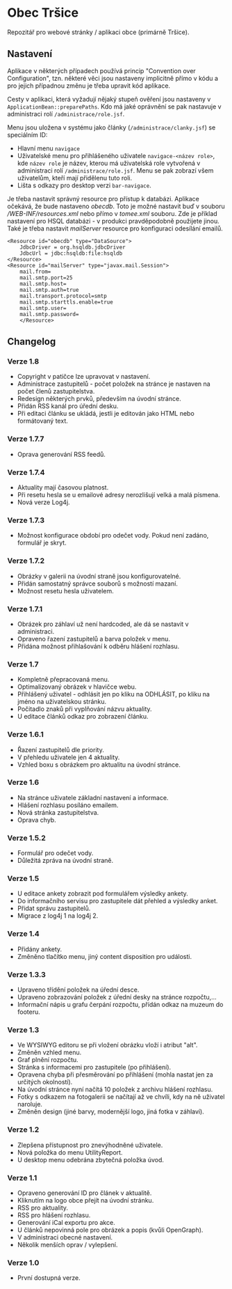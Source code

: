 # Obec Tršice
Repozitář pro webové stránky / aplikaci obce (primárně Tršice).

## Nastavení

Aplikace v některých případech používá princip "Convention over Configuration", tzn. některé věci jsou nastaveny implicitně přímo v kódu a pro jejich případnou změnu je třeba upravit kód aplikace.

Cesty v aplikaci, která vyžadují nějaký stupeň ověření jsou nastaveny v `ApplicationBean::preparePaths`. Kdo má jaké oprávnění se pak nastavuje v administraci rolí `/administrace/role.jsf`.

Menu jsou uložena v systému jako články (`/administrace/clanky.jsf`) se speciálním ID:

* Hlavní menu `navigace`
* Uživatelské menu pro přihlášeného uživatele `navigace-<název role>`, kde `název role` je název, kterou má uživatelská role vytvořená v administraci rolí `/administrace/role.jsf`. Menu se pak zobrazí všem uživatelům, kteří mají přidělenu tuto roli.
* Lišta s odkazy pro desktop verzi `bar-navigace`.

Je třeba nastavit správný resource pro přístup k databázi. Aplikace očekává, že bude nastaveno _obecdb_. Toto je možné nastavit buď v souboru _/WEB-INF/resources.xml_ nebo přímo v _tomee.xml_ souboru. Zde je příklad nastavení pro HSQL databázi - v produkci pravděpodobně použijete jinou. 
Také je třeba nastavit _mailServer_ resource pro konfiguraci odesílání emailů.

```
<Resource id="obecdb" type="DataSource">
    JdbcDriver = org.hsqldb.jdbcDriver
    JdbcUrl = jdbc:hsqldb:file:hsqldb
</Resource>
<Resource id="mailServer" type="javax.mail.Session">
    mail.from=
    mail.smtp.port=25
    mail.smtp.host=
    mail.smtp.auth=true
    mail.transport.protocol=smtp
    mail.smtp.starttls.enable=true
    mail.smtp.user=
    mail.smtp.password=
	</Resource>
```

## Changelog

### Verze 1.8

* Copyright v patičce lze upravovat v nastavení.
* Administrace zastupitelů - počet položek na stránce je nastaven na počet členů zastupitelstva.
* Redesign některých prvků, především na úvodní stránce.
* Přidán RSS kanál pro úřední desku.
* Při editaci článku se ukládá, jestli je editován jako HTML nebo formátovaný text.

### Verze 1.7.7

* Oprava generování RSS feedů.

### Verze 1.7.4

* Aktuality mají časovou platnost.
* Při resetu hesla se u emailové adresy nerozlišují velká a malá písmena.
* Nová verze Log4j.

### Verze 1.7.3

* Možnost konfigurace období pro odečet vody. Pokud není zadáno, formulář je skryt.

### Verze 1.7.2

* Obrázky v galerii na úvodní straně jsou konfigurovatelné.
* Přidán samostatný správce souborů s možností mazaní.
* Možnost resetu hesla uživatelem.

### Verze 1.7.1

* Obrázek pro záhlaví už není hardcoded, ale dá se nastavit v administraci.
* Opraveno řazení zastupitelů a barva položek v menu.
* Přidána možnost přihlašování k odběru hlášení rozhlasu.

### Verze 1.7

* Kompletně přepracovaná menu.
* Optimalizovaný obrázek v hlavičce webu.
* Přihlášený uživatel - odhlásit jen po kliku na ODHLÁSIT, po kliku na jméno na uživatelskou stránku.
* Počitadlo znaků při vyplňování názvu aktuality.
* U editace článků odkaz pro zobrazení článku.

### Verze 1.6.1

* Řazení zastupitelů dle priority.
* V přehledu uživatele jen 4 aktuality.
* Vzhled boxu s obrázkem pro aktualitu na úvodní stránce.

### Verze 1.6

* Na stránce uživatele základní nastavení a informace.
* Hlášení rozhlasu posíláno emailem.
* Nová stránka zastupitelstva.
* Oprava chyb.

### Verze 1.5.2

* Formulář pro odečet vody.
* Důležitá zpráva na úvodní straně.

### Verze 1.5

* U editace ankety zobrazit pod formulářem výsledky ankety.
* Do informačního servisu pro zastupitele dát přehled a výsledky anket.
* Přidat správu zastupitelů.
* Migrace z log4j 1 na log4j 2.

### Verze 1.4

* Přidány ankety.
* Změněno tlačítko menu, jiný content disposition pro události.

### Verze 1.3.3

* Upraveno třídění položek na úřední desce.
* Upraveno zobrazování položek z úřední desky na stránce rozpočtu,...
* Informační nápis u grafu čerpání rozpočtu, přídán odkaz na muzeum do footeru.

### Verze 1.3

* Ve WYSIWYG editoru se při vložení obrázku vloží i atribut "alt".
* Změněn vzhled menu.
* Graf plnění rozpočtu.
* Stránka s informacemi pro zastupitele (po přihlášení).
* Opravena chyba při přesměrování po přihlášení (mohla nastat jen za určitých okolností).
* Na úvodní stránce nyní načítá 10 položek z archivu hlášení rozhlasu.
* Fotky s odkazem na fotogalerii se načítají až ve chvíli, kdy na ně uživatel naroluje.
* Změněn design (jiné barvy, modernější logo, jiná fotka v záhlaví).

### Verze 1.2

* Zlepšena přístupnost pro znevýhodněné uživatele.
* Nová položka do menu UtilityReport.
* U desktop menu odebrána zbytečná položka úvod.

### Verze 1.1

* Opraveno generování ID pro článek v aktualitě.
* Kliknutím na logo obce přejít na úvodní stránku.
* RSS pro aktuality.
* RSS pro hlášení rozhlasu.
* Generování iCal exportu pro akce.
* U článků nepovinná pole pro obrázek a popis (kvůli OpenGraph).
* V administraci obecné nastavení.
* Několik menších oprav / vylepšení.

### Verze 1.0

* První dostupná verze.


